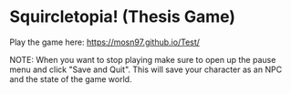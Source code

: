 # Squircletopia! (Thesis Game)

Play the game here: https://mosn97.github.io/Test/

NOTE: When you want to stop playing make sure to open up the pause menu and click "Save and Quit". This will save your character as an NPC and the state of the game world.
